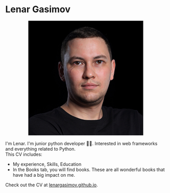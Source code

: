 # Lenar Gasimov

<p align="center">
  <img width="360" src="img/profile.jpg" alt="profile" />
</p>

I'm Lenar. I'm junior python developer 👨‍💻. Interested in web frameworks and everything related to Python. <br>
This CV includes:
* My experience, Skills, Education
* In the Books tab, you will find books. These are all wonderful books that have had a big impact on me.

Check out the CV at [lenargasimov.github.io](https://lenargasimov.github.io).
